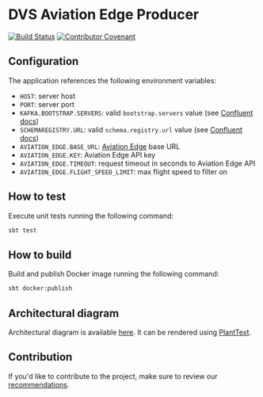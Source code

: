 # DVS Aviation Edge Producer

[![Build Status](https://iproject-jenkins.reactive-labs.io/buildStatus/icon?job=kafka-dvs-aviation-edge-producer%2Fmaster)](https://iproject-jenkins.reactive-labs.io/job/kafka-dvs-aviation-edge-producer/job/master/)
[![Contributor Covenant](https://img.shields.io/badge/Contributor%20Covenant-v2.0%20adopted-ff69b4.svg)](CODE_OF_CONDUCT.md)

## Configuration

The application references the following environment variables:

- `HOST`: server host
- `PORT`: server port
- `KAFKA.BOOTSTRAP.SERVERS`: valid `bootstrap.servers` value (see [Confluent docs](https://docs.confluent.io/current/clients/consumer.html#configuration))
- `SCHEMAREGISTRY.URL`: valid `schema.registry.url` value (see [Confluent docs](https://docs.confluent.io/current/schema-registry/docs/schema_registry_tutorial.html#java-consumers))
- `AVIATION_EDGE.BASE_URL`: [Aviation Edge](http://aviation-edge.com/developers/) base URL
- `AVIATION_EDGE.KEY`: Aviation Edge API key
- `AVIATION_EDGE.TIMEOUT`: request timeout in seconds to Aviation Edge API
- `AVIATION_EDGE.FLIGHT_SPEED_LIMIT`: max flight speed to filter on

## How to test

Execute unit tests running the following command:

```sh
sbt test
```

## How to build

Build and publish Docker image running the following command:

```sh
sbt docker:publish
```

## Architectural diagram

Architectural diagram is available [here](docs/diagram.puml). It can be rendered using [PlantText](https://www.planttext.com).

## Contribution

If you'd like to contribute to the project, make sure to review our [recommendations](CONTRIBUTING.md).
